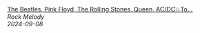 <!--2024-09-08 13:00:06-->
<div class="yb">
  <a class="nodecor" href="/index.html?rok/the_beatles_pink_floyd_the_rolling_stones_queen_ac_dctop_100_classic_rock_songs_of_80s_90s">
    <img class="preview" data-videoid="iEs1FXzbA1o" src="https://i2.ytimg.com/vi/iEs1FXzbA1o/hqdefault.jpg" align="middle" alt="">
  </a>
  <div class="inlbl text">
    <a class="nodecor" href="/index.html?rok/the_beatles_pink_floyd_the_rolling_stones_queen_ac_dctop_100_classic_rock_songs_of_80s_90s">The Beatles, Pink Floyd, The Rolling Stones, Queen, AC/DC💥To...</a><br>
    <i class="smaller2">Rock Melody</i><br>
    <i class="smaller3">2024-09-08</i>
  </div>
</div>
